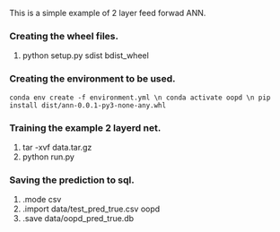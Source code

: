 This is a simple example of 2 layer feed forwad ANN.

### Creating the wheel files. 
1. python setup.py sdist bdist_wheel

### Creating the environment to be used. 
`
conda env create -f environment.yml \n
conda activate oopd \n
pip install dist/ann-0.0.1-py3-none-any.whl
`

### Training the example 2 layerd net. 
1. tar -xvf data.tar.gz 
2. python run.py

### Saving the prediction to sql. 
1. .mode csv
2. .import data/test_pred_true.csv oopd
3. .save data/oopd_pred_true.db
